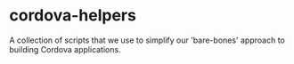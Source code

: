 # cordova-helpers
A collection of scripts that we use to simplify our 'bare-bones' approach to building Cordova applications.
